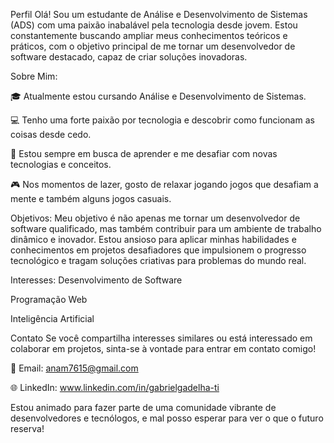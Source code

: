 Perfil
Olá! Sou um estudante de Análise e Desenvolvimento de Sistemas (ADS) com uma paixão inabalável pela tecnologia desde jovem. Estou constantemente buscando ampliar meus conhecimentos teóricos e práticos,
com o objetivo principal de me tornar um desenvolvedor de software destacado, capaz de criar soluções inovadoras.

Sobre Mim:

🎓 Atualmente estou cursando Análise e Desenvolvimento de Sistemas.

💻 Tenho uma forte paixão por tecnologia e descobrir como funcionam as coisas desde cedo.

🚀 Estou sempre em busca de aprender e me desafiar com novas tecnologias e conceitos.

🎮 Nos momentos de lazer, gosto de relaxar jogando jogos que desafiam a mente e também alguns jogos casuais.

Objetivos:
Meu objetivo é não apenas me tornar um desenvolvedor de software qualificado, mas também contribuir para um ambiente de trabalho dinâmico e inovador. 
Estou ansioso para aplicar minhas habilidades e conhecimentos em projetos desafiadores que impulsionem o progresso tecnológico e tragam soluções criativas para problemas do mundo real.

Interesses:
Desenvolvimento de Software

Programação Web

Inteligência Artificial


Contato
Se você compartilha interesses similares ou está interessado em colaborar em projetos, sinta-se à vontade para entrar em contato comigo!

📧 Email: anam7615@gmail.com

🌐 LinkedIn: www.linkedin.com/in/gabrielgadelha-ti

Estou animado para fazer parte de uma comunidade vibrante de desenvolvedores e tecnólogos, e mal posso esperar para ver o que o futuro reserva!






